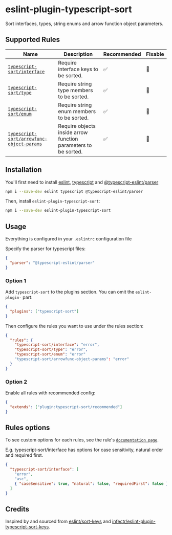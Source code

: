 # eslint-plugin-typescript-sort

Sort interfaces, types, string enums and arrow function object parameters.

## Supported Rules

<!-- begin rule list -->
<!-- prettier-ignore -->
| Name | Description | Recommended | Fixable |
| ---- | ----------- | ------------------ | -------- |
| [`typescript-sort/interface`](./docs/interface.md) | Require interface keys to be sorted. | ✅ | :wrench: |
| [`typescript-sort/type`](./docs/type.md) | Require string type members to be sorted. | ✅ | :wrench: |
| [`typescript-sort/enum`](./docs/enum.md) | Require string enum members to be sorted. | ✅ | :wrench: |
| [`typescript-sort/arrowfunc-object-params`](./docs/arrowfunc-object-params.md) | Require objects inside arrow function parameters to be sorted. | ✅ | :wrench: |

<!-- end rule list -->

## Installation

You'll first need to install [eslint](https://www.npmjs.com/package/eslint), [typescript](https://www.npmjs.com/package/typescript) and [@typescript-eslint/parser](https://www.npmjs.com/package/@typescript-eslint/parser)

```sh
npm i --save-dev eslint typescript @typescript-eslint/parser
```

Then, install `eslint-plugin-typescript-sort`:

```sh
npm i --save-dev eslint-plugin-typescript-sort
```

## Usage

Everything is configured in your `.eslintrc` configuration file

Specify the parser for typescript files:

```json
{
  "parser": "@typescript-eslint/parser"
}
```

### Option 1

Add `typescript-sort` to the plugins section. You can omit the `eslint-plugin-` part:

```json
{
  "plugins": ["typescript-sort"]
}
```

Then configure the rules you want to use under the rules section:

```json
{
  "rules": {
    "typescript-sort/interface": "error",
    "typescript-sort/type": "error",
    "typescript-sort/enum": "error"
    "typescript-sort/arrowfunc-object-params": "error"
  }
}
```

### Option 2

Enable all rules with recommended config:

```json
{
  "extends": ["plugin:typescript-sort/recommended"]
}
```

## Rules options

To see custom options for each rules, see the rule's [`documentation page`](./docs/index.md).

E.g. typescript-sort/interface has options for case sensitivity, natural order and required first.

```json
{
  "typescript-sort/interface": [
    "error",
    "asc",
    { "caseSensitive": true, "natural": false, "requiredFirst": false }
  ]
}
```

## Credits

Inspired by and sourced from [eslint/sort-keys](https://github.com/eslint/eslint/blob/main/docs/src/rules/sort-keys.md)
and [infectr/eslint-plugin-typescript-sort-keys](https://github.com/infctr/eslint-plugin-typescript-sort-keys/tree/master).
